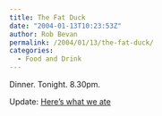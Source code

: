 ```yaml
---
title: The Fat Duck
date: "2004-01-13T10:23:53Z"
author: Rob Bevan
permalink: /2004/01/13/the-fat-duck/
categories:
  - Food and Drink
---
```

Dinner. Tonight. 8.30pm.

<div class="update">
  Update: <a href="http://robbevan.typepad.com/robbish/2004/01/menu.html">Here&#8217;s what we ate</a>
</div>
